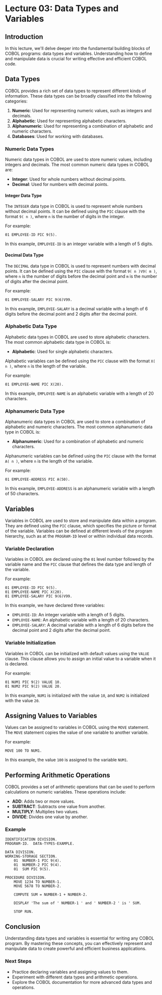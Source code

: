 # Lecture 03: Data Types and Variables

## Introduction

In this lecture, we'll delve deeper into the fundamental building blocks of COBOL programs: data types and variables. Understanding how to define and manipulate data is crucial for writing effective and efficient COBOL code.

## Data Types

COBOL provides a rich set of data types to represent different kinds of information. These data types can be broadly classified into the following categories:

1. **Numeric**: Used for representing numeric values, such as integers and decimals.
2. **Alphabetic**: Used for representing alphabetic characters.
3. **Alphanumeric**: Used for representing a combination of alphabetic and numeric characters.
4. **Databases**: Used for working with databases.

### Numeric Data Types

Numeric data types in COBOL are used to store numeric values, including integers and decimals. The most common numeric data types in COBOL are:

- **Integer**: Used for whole numbers without decimal points.
- **Decimal**: Used for numbers with decimal points.

#### Integer Data Type

The `INTEGER` data type in COBOL is used to represent whole numbers without decimal points. It can be defined using the `PIC` clause with the format `9( n )`, where `n` is the number of digits in the integer.

For example:

```cobol
01 EMPLOYEE-ID PIC 9(5).
```

In this example, `EMPLOYEE-ID` is an integer variable with a length of 5 digits.

#### Decimal Data Type

The `DECIMAL` data type in COBOL is used to represent numbers with decimal points. It can be defined using the `PIC` clause with the format `9( n )V9( m )`, where `n` is the number of digits before the decimal point and `m` is the number of digits after the decimal point.

For example:

```cobol
01 EMPLOYEE-SALARY PIC 9(6)V99.
```

In this example, `EMPLOYEE-SALARY` is a decimal variable with a length of 6 digits before the decimal point and 2 digits after the decimal point.

### Alphabetic Data Type

Alphabetic data types in COBOL are used to store alphabetic characters. The most common alphabetic data type in COBOL is:

- **Alphabetic**: Used for single alphabetic characters.

Alphabetic variables can be defined using the `PIC` clause with the format `X( n )`, where `n` is the length of the variable.

For example:

```cobol
01 EMPLOYEE-NAME PIC X(20).
```

In this example, `EMPLOYEE-NAME` is an alphabetic variable with a length of 20 characters.

### Alphanumeric Data Type

Alphanumeric data types in COBOL are used to store a combination of alphabetic and numeric characters. The most common alphanumeric data type in COBOL is:

- **Alphanumeric**: Used for a combination of alphabetic and numeric characters.

Alphanumeric variables can be defined using the `PIC` clause with the format `A( n )`, where `n` is the length of the variable.

For example:

```cobol
01 EMPLOYEE-ADDRESS PIC A(50).
```

In this example, `EMPLOYEE-ADDRESS` is an alphanumeric variable with a length of 50 characters.

## Variables

Variables in COBOL are used to store and manipulate data within a program. They are defined using the `PIC` clause, which specifies the picture or format of the variable. Variables can be defined at different levels of the program hierarchy, such as at the `PROGRAM-ID` level or within individual data records.

### Variable Declaration

Variables in COBOL are declared using the `01` level number followed by the variable name and the `PIC` clause that defines the data type and length of the variable.

For example:

```cobol
01 EMPLOYEE-ID PIC 9(5).
01 EMPLOYEE-NAME PIC X(20).
01 EMPLOYEE-SALARY PIC 9(6)V99.
```

In this example, we have declared three variables:

- `EMPLOYEE-ID`: An integer variable with a length of 5 digits.
- `EMPLOYEE-NAME`: An alphabetic variable with a length of 20 characters.
- `EMPLOYEE-SALARY`: A decimal variable with a length of 6 digits before the decimal point and 2 digits after the decimal point.

### Variable Initialization

Variables in COBOL can be initialized with default values using the `VALUE` clause. This clause allows you to assign an initial value to a variable when it is declared.

For example:

```cobol
01 NUM1 PIC 9(2) VALUE 10.
01 NUM2 PIC 9(2) VALUE 20.
```

In this example, `NUM1` is initialized with the value `10`, and `NUM2` is initialized with the value `20`.

## Assigning Values to Variables

Values can be assigned to variables in COBOL using the `MOVE` statement. The `MOVE` statement copies the value of one variable to another variable.

For example:

```cobol
MOVE 100 TO NUM1.
```

In this example, the value `100` is assigned to the variable `NUM1`.

## Performing Arithmetic Operations

COBOL provides a set of arithmetic operations that can be used to perform calculations on numeric variables. These operations include:

- **ADD**: Adds two or more values.
- **SUBTRACT**: Subtracts one value from another.
- **MULTIPLY**: Multiplies two values.
- **DIVIDE**: Divides one value by another.

### Example
  
  ```cobol
  IDENTIFICATION DIVISION.
  PROGRAM-ID.  DATA-TYPES-EXAMPLE.

  DATA DIVISION.
  WORKING-STORAGE SECTION.
      01  NUMBER-1 PIC 9(4).
      01  NUMBER-2 PIC 9(4).
      01  SUM PIC 9(5).

  PROCEDURE DIVISION.
      MOVE 1234 TO NUMBER-1.
      MOVE 5678 TO NUMBER-2.

      COMPUTE SUM = NUMBER-1 + NUMBER-2.

      DISPLAY 'The sum of ' NUMBER-1 ' and ' NUMBER-2 ' is ' SUM.

      STOP RUN.
  ```

## Conclusion

Understanding data types and variables is essential for writing any COBOL program. By mastering these concepts, you can effectively represent and manipulate data to create powerful and efficient business applications.

### Next Steps

- Practice declaring variables and assigning values to them.
- Experiment with different data types and arithmetic operations.
- Explore the COBOL documentation for more advanced data types and operations.
